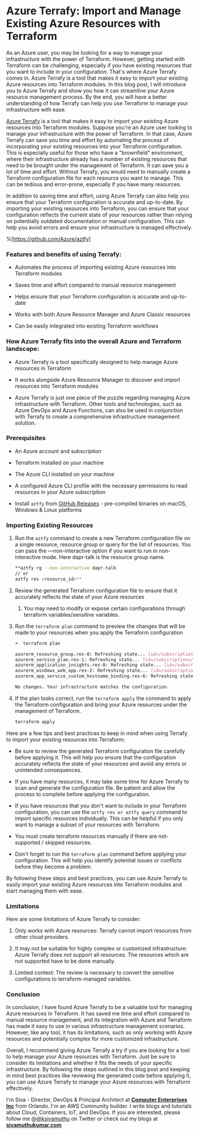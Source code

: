 # Azure Terrafy: Import and Manage Existing Azure Resources with Terraform

As an Azure user, you may be looking for a way to manage your infrastructure with the power of Terraform. However, getting started with Terraform can be challenging, especially if you have existing resources that you want to include in your configuration. That's where Azure Terrafy comes in. Azure Terrafy is a tool that makes it easy to import your existing Azure resources into Terraform modules. In this blog post, I will introduce you to Azure Terrafy and show you how it can streamline your Azure resource management process. By the end, you will have a better understanding of how Terrafy can help you use Terraform to manage your infrastructure with ease.

[Azure Terrafy](https://github.com/Azure/aztfy) is a tool that makes it easy to import your existing Azure resources into Terraform modules. Suppose you're an Azure user looking to manage your infrastructure with the power of Terraform. In that case, Azure Terrafy can save you time and effort by automating the process of incorporating your existing resources into your Terraform configuration. This is especially useful for those who have a "brownfield" environment, where their infrastructure already has a number of existing resources that need to be brought under the management of Terraform. It can save you a lot of time and effort. Without Terrafy, you would need to manually create a Terraform configuration file for each resource you want to manage. This can be tedious and error-prone, especially if you have many resources.

In addition to saving time and effort, using Azure Terrafy can also help you ensure that your Terraform configuration is accurate and up-to-date. By importing your existing resources into Terraform, you can ensure that your configuration reflects the current state of your resources rather than relying on potentially outdated documentation or manual configuration. This can help you avoid errors and ensure your infrastructure is managed effectively.

%[https://github.com/Azure/aztfy] 

### Features and benefits of using Terrafy:

* Automates the process of importing existing Azure resources into Terraform modules
    
* Saves time and effort compared to manual resource management
    
* Helps ensure that your Terraform configuration is accurate and up-to-date
    
* Works with both Azure Resource Manager and Azure Classic resources
    
* Can be easily integrated into existing Terraform workflows
    

### How Azure Terrafy fits into the overall Azure and Terraform landscape:

* Azure Terrafy is a tool specifically designed to help manage Azure resources in Terraform
    
* It works alongside Azure Resource Manager to discover and import resources into Terraform modules
    
* Azure Terrafy is just one piece of the puzzle regarding managing Azure infrastructure with Terraform. Other tools and technologies, such as Azure DevOps and Azure Functions, can also be used in conjunction with Terrafy to create a comprehensive infrastructure management solution.
    

### Prerequisites

* An Azure account and subscription
    
* Terraform installed on your machine
    
* The Azure CLI installed on your machine
    
* A configured Azure CLI profile with the necessary permissions to read resources in your Azure subscription
    
* Install `aztfy` from [GitHub Releases](https://github.com/Azure/aztfy/releases) - pre-compiled binaries on macOS, Windows & Linux platforms
    

### Importing Existing Resources

1. Run the `aztfy` command to create a new Terraform configuration file on a single resource, resource group or query for the list of resources. You can pass the —non-interactive option if you want to run in non-interactive mode. Here dapr-talk is the resource group name.
    
    ```bash
    **aztfy rg --non-interactive dapr-talk
    // or
    aztfy res <resource_id>**
    ```
    
2. Review the generated Terraform configuration file to ensure that it accurately reflects the state of your Azure resources
    
    1. You may need to modify or expose certain configurations through terraform variables/sensitive variables.
        
3. Run the `terraform plan` command to preview the changes that will be made to your resources when you apply the Terraform configuration
    
    ```bash
    ➜  terraform plan
    
    azurerm_resource_group.res-0: Refreshing state... [id=/subscriptions/xxxx/resourceGroups/dapr-talk]
    azurerm_service_plan.res-1: Refreshing state... [id=/subscriptions/xxxx/resourceGroups/dapr-talk/providers/Microsoft.Web/serverfarms/ASP-daprtalk-814c]
    azurerm_application_insights.res-8: Refreshing state... [id=/subscriptions/xxxx/resourceGroups/dapr-talk/providers/Microsoft.Insights/components/webappdapr]
    azurerm_windows_web_app.res-2: Refreshing state... [id=/subscriptions/xxxx/resourceGroups/dapr-talk/providers/Microsoft.Web/sites/webappdapr]
    azurerm_app_service_custom_hostname_binding.res-6: Refreshing state... [id=/subscriptions/xxxx/resourceGroups/dapr-talk/providers/Microsoft.Web/sites/webappdapr/hostNameBindings/webappdapr.azurewebsites.net]
    
    No changes. Your infrastructure matches the configuration.
    ```
    
4. If the plan looks correct, run the `terraform apply` the command to apply the Terraform configuration and bring your Azure resources under the management of Terraform.
    
    ```bash
    terraform apply
    ```
    

Here are a few tips and best practices to keep in mind when using Terrafy to import your existing resources into Terraform:

* Be sure to review the generated Terraform configuration file carefully before applying it. This will help you ensure that the configuration accurately reflects the state of your resources and avoid any errors or unintended consequences.
    
* If you have many resources, it may take some time for Azure Terrafy to scan and generate the configuration file. Be patient and allow the process to complete before applying the configuration.
    
* If you have resources that you don't want to include in your Terraform configuration, you can use the `aztfy res or aztfy query` command to import specific resources individually. This can be helpful if you only want to manage a subset of your resources with Terraform.
    
* You must create terraform resources manually if there are not-supported / skipped resources.
    
* Don't forget to run the `terraform plan` command before applying your configuration. This will help you identify potential issues or conflicts before they become a problem.
    

By following these steps and best practices, you can use Azure Terrafy to easily import your existing Azure resources into Terraform modules and start managing them with ease.

### Limitations

Here are some limitations of Azure Terrafy to consider:

1. Only works with Azure resources: Terrafy cannot import resources from other cloud providers.
    
2. It may not be suitable for highly complex or customized infrastructure: Azure Terrafy does not support all resources. The resources which are not supported have to be done manually.
    
3. Limited context: The review is necessary to convert the sensitive configurations to terraform-managed variables.
    

### Conclusion

In conclusion, I have found Azure Terrafy to be a valuable tool for managing Azure resources in Terraform. It has saved me time and effort compared to manual resource management, and its integration with Azure and Terraform has made it easy to use in various infrastructure management scenarios. However, like any tool, it has its limitations, such as only working with Azure resources and potentially complex for more customized infrastructure.

Overall, I recommend giving Azure Terrafy a try if you are looking for a tool to help manage your Azure resources with Terraform. Just be sure to consider its limitations and whether it fits the needs of your specific infrastructure. By following the steps outlined in this blog post and keeping in mind best practices like reviewing the generated code before applying it, you can use Azure Terrafy to manage your Azure resources with Terraform effectively.

I'm Siva - Director, DevOps & Principal Architect at [**Computer Enterprises Inc**](https://www.ceiamerica.com/) from Orlando. I'm an AWS Community builder. I write blogs and tutorials about Cloud, Containers, IoT, and DevOps. If you are interested, please follow me @[@ksivamuthu](@ksivamuthu) on Twitter or check out my blogs at [**sivamuthukumar.com**](http://sivamuthukumar.com)